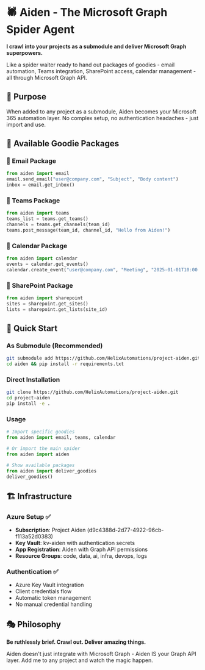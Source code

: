 # 🕷️ Aiden - The Microsoft Graph Spider Agent

**I crawl into your projects as a submodule and deliver Microsoft Graph superpowers.**

Like a spider waiter ready to hand out packages of goodies - email automation, Teams integration, SharePoint access, calendar management - all through Microsoft Graph API.

## 🎯 Purpose

When added to any project as a submodule, Aiden becomes your Microsoft 365 automation layer. No complex setup, no authentication headaches - just import and use.

## 🎁 Available Goodie Packages

### 📧 Email Package
```python
from aiden import email
email.send_email("user@company.com", "Subject", "Body content")
inbox = email.get_inbox()
```

### 💬 Teams Package
```python
from aiden import teams
teams_list = teams.get_teams()
channels = teams.get_channels(team_id)
teams.post_message(team_id, channel_id, "Hello from Aiden!")
```

### 📅 Calendar Package
```python
from aiden import calendar
events = calendar.get_events()
calendar.create_event("user@company.com", "Meeting", "2025-01-01T10:00:00", "2025-01-01T11:00:00")
```

### 📂 SharePoint Package
```python
from aiden import sharepoint
sites = sharepoint.get_sites()
lists = sharepoint.get_lists(site_id)
```

## 🚀 Quick Start

### As Submodule (Recommended)
```bash
git submodule add https://github.com/HelixAutomations/project-aiden.git aiden
cd aiden && pip install -r requirements.txt
```

### Direct Installation
```bash
git clone https://github.com/HelixAutomations/project-aiden.git
cd project-aiden
pip install -e .
```

### Usage
```python
# Import specific goodies
from aiden import email, teams, calendar

# Or import the main spider
from aiden import aiden

# Show available packages
from aiden import deliver_goodies
deliver_goodies()
```

## 🏗️ Infrastructure

### Azure Setup ✅
- **Subscription**: Project Aiden (d9c4388d-2d77-4922-96cb-f113a52d0383)
- **Key Vault**: kv-aiden with authentication secrets
- **App Registration**: Aiden with Graph API permissions
- **Resource Groups**: code, data, ai, infra, devops, logs

### Authentication ✅
- Azure Key Vault integration
- Client credentials flow
- Automatic token management
- No manual credential handling

## 🎭 Philosophy

**Be ruthlessly brief. Crawl out. Deliver amazing things.**

Aiden doesn't just integrate with Microsoft Graph - Aiden IS your Graph API layer. Add me to any project and watch the magic happen.